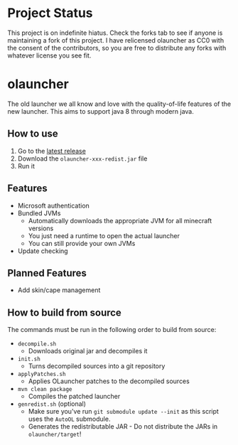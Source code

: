 # Project Status
This project is on indefinite hiatus. Check the forks tab to see if anyone is maintaining a fork of this project. I have relicensed olauncher as CC0 with the consent of the contributors, so you are free to distribute any forks with whatever license you see fit.

# olauncher
The old launcher we all know and love with the quality-of-life features of the new launcher. This aims to support java 8 through modern java.

## How to use
1. Go to the [latest release](https://github.com/olauncher/olauncher/releases/latest)
2. Download the `olauncher-xxx-redist.jar` file
3. Run it

## Features
- Microsoft authentication
- Bundled JVMs
  - Automatically downloads the appropriate JVM for all minecraft versions
  - You just need a runtime to open the actual launcher
  - You can still provide your own JVMs
- Update checking

## Planned Features
- Add skin/cape management

## How to build from source
The commands must be run in the following order to build from source:
- `decompile.sh`
  - Downloads original jar and decompiles it
- `init.sh`
  - Turns decompiled sources into a git repository
- `applyPatches.sh`
  - Applies OLauncher patches to the decompiled sources
- `mvn clean package`
  - Compiles the patched launcher
- `genredist.sh` (optional)
  - Make sure you've run `git submodule update --init` as this script uses the `AutoOL` submodule.
  - Generates the redistributable JAR - Do not distribute the JARs in `olauncher/target`!
